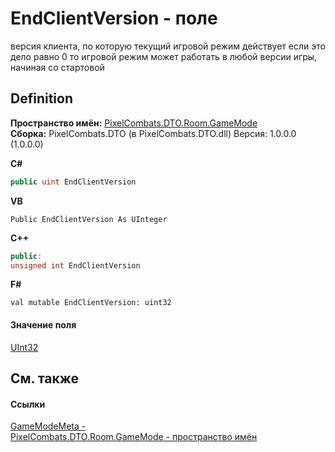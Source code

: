 # EndClientVersion - поле


версия клиента, по которую текущий игровой режим действует 
если это дело равно 0 то игровой режим может работать в любой версии игры, начиная со стартовой




## Definition
**Пространство имён:** <a href="4d3fbb36-c354-8f6e-a905-e9536bb5c956">PixelCombats.DTO.Room.GameMode</a>  
**Сборка:** PixelCombats.DTO (в PixelCombats.DTO.dll) Версия: 1.0.0.0 (1.0.0.0)

**C#**
``` C#
public uint EndClientVersion
```
**VB**
``` VB
Public EndClientVersion As UInteger
```
**C++**
``` C++
public:
unsigned int EndClientVersion
```
**F#**
``` F#
val mutable EndClientVersion: uint32
```



#### Значение поля
<a href="https://learn.microsoft.com/dotnet/api/system.uint32" target="_blank" rel="noopener noreferrer">UInt32</a>

## См. также


#### Ссылки
<a href="8cfb61fb-9136-66d6-4652-00bca13fbf61">GameModeMeta - </a>  
<a href="4d3fbb36-c354-8f6e-a905-e9536bb5c956">PixelCombats.DTO.Room.GameMode - пространство имён</a>  
